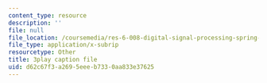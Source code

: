 ```yaml
---
content_type: resource
description: ''
file: null
file_location: /coursemedia/res-6-008-digital-signal-processing-spring-2011/d62c67f3a2695eeeb7330aa833e37625_n9u9Vy_peHM.vtt
file_type: application/x-subrip
resourcetype: Other
title: 3play caption file
uid: d62c67f3-a269-5eee-b733-0aa833e37625
---
```

